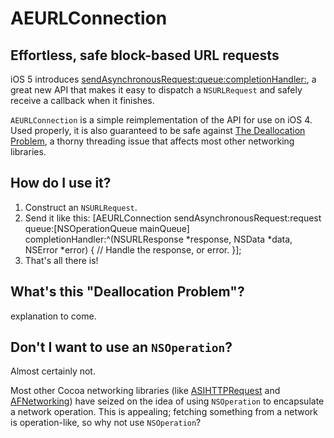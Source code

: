# AEURLConnection #
## Effortless, safe block-based URL requests ##

iOS 5 introduces [sendAsynchronousRequest:queue:completionHandler:](http://developer.apple.com/library/mac/documentation/Cocoa/Reference/Foundation/Classes/NSURLConnection_Class/Reference/Reference.html#//apple_ref/occ/clm/NSURLConnection/sendAsynchronousRequest:queue:completionHandler:),
a great new API that makes it easy to dispatch a `NSURLRequest` and safely 
receive a callback when it finishes.

`AEURLConnection` is a simple reimplementation of the API for use on iOS 4.
Used properly, it is also guaranteed to be safe against [The Deallocation Problem](http://developer.apple.com/library/ios/technotes/tn2109/_index.html#//apple_ref/doc/uid/DTS40010274-CH1-SUBSECTION11),
a thorny threading issue that affects most other networking libraries.

## How do I use it? ##

1. Construct an `NSURLRequest`.
2. Send it like this:
        [AEURLConnection sendAsynchronousRequest:request 
                                           queue:[NSOperationQueue mainQueue] 
                               completionHandler:^(NSURLResponse *response, NSData *data, NSError *error) {
            // Handle the response, or error.
        }];
3. That's all there is!

## What's this "Deallocation Problem"? ##

explanation to come.

## Don't I want to use an `NSOperation`? ##
Almost certainly not.

Most other Cocoa networking libraries (like [ASIHTTPRequest](http://allseeing-i.com/ASIHTTPRequest/) and [AFNetworking](https://github.com/gowalla/AFNetworking))
have seized on the idea of using `NSOperation` to encapsulate a network 
operation. This is appealing; fetching something from a network is operation-like,
so why not use `NSOperation`?

